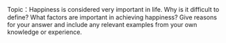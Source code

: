 Topic：Happiness is considered very important in life. Why is it difficult to define? What factors are important in achieving happiness? Give reasons for your answer and include any relevant examples from your own knowledge or experience.

